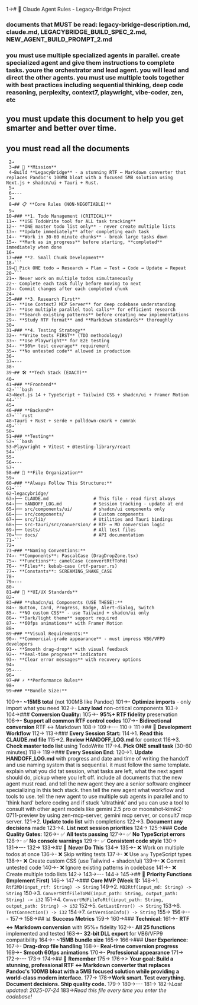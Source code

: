  1→# 🤖 Claude Agent Rules - Legacy-Bridge Project

 ### documents that MUST be read: legacy-bridge-description.md, claude.md, LEGACYBRIDGE_BUILD_SPEC_2.md, NEW_AGENT_BUILD_PROMPT_2.md

### you must use multiple specialized agents in parallel. create specialized agent and give them instructions to complete tasks. youre the orchestrator and lead agent. you will lead and direct the other agents. you must use multiple tools together with best practices including sequential thinking, deep code reasoning, perplexity, context7, playwright, vibe-coder, zen, etc

## you must update this document to help you get smarter and better over time.

## you must read all the documents 
     2→
     3→## 🎯 **Mission**
     4→Build **LegacyBridge** - a stunning RTF ↔ Markdown converter that replaces Pandoc's 100MB bloat with a focused 5MB solution using Next.js + shadcn/ui + Tauri + Rust.
     5→
     6→---
     7→
     8→## 📋 **Core Rules (NON-NEGOTIABLE)**
     9→
    10→### **1. Todo Management (CRITICAL)**
    11→- **USE TodoWrite tool for ALL task tracking**
    12→- **ONE master todo list only** - never create multiple lists
    13→- **Update immediately** after completing each task
    14→- **Work in 30-60 minute chunks** - break large tasks down
    15→- **Mark as in_progress** before starting, **completed** immediately when done
    16→
    17→### **2. Small Chunk Development**
    18→```
    19→🔄 Pick ONE todo → Research → Plan → Test → Code → Update → Repeat
    20→```
    21→- Never work on multiple todos simultaneously
    22→- Complete each task fully before moving to next
    23→- Commit changes after each completed chunk
    24→
    25→### **3. Research First**
    26→- **Use Context7 MCP Server** for deep codebase understanding
    27→- **Use multiple parallel tool calls** for efficient research
    28→- **Search existing patterns** before creating new implementations
    29→- **Study RTF format** and **Markdown standards** thoroughly
    30→
    31→### **4. Testing Strategy**
    32→- **Write tests FIRST** (TDD methodology)
    33→- **Use Playwright** for E2E testing
    34→- **90%+ test coverage** requirement
    35→- **No untested code** allowed in production
    36→
    37→---
    38→
    39→## 🛠️ **Tech Stack (EXACT)**
    40→
    41→### **Frontend**
    42→```bash
    43→Next.js 14 + TypeScript + Tailwind CSS + shadcn/ui + Framer Motion
    44→```
    45→
    46→### **Backend**
    47→```rust
    48→Tauri + Rust + serde + pulldown-cmark + comrak
    49→```
    50→
    51→### **Testing**
    52→```bash
    53→Playwright + Vitest + @testing-library/react
    54→```
    55→
    56→---
    57→
    58→## 📁 **File Organization**
    59→
    60→### **Always Follow This Structure:**
    61→```
    62→legacybridge/
    63→├── CLAUDE.md                 # This file - read first always
    64→├── HANDOFF_LOG.md            # Session tracking - update at end
    65→├── src/components/ui/        # shadcn/ui components only
    66→├── src/components/           # Custom components
    67→├── src/lib/                  # Utilities and Tauri bindings
    68→├── src-tauri/src/conversion/ # RTF ↔ MD conversion logic
    69→├── tests/                    # All test files
    70→└── docs/                     # API documentation
    71→```
    72→
    73→### **Naming Conventions:**
    74→- **Components**: PascalCase (DragDropZone.tsx)
    75→- **Functions**: camelCase (convertRtfToMd)
    76→- **Files**: kebab-case (rtf-parser.rs)
    77→- **Constants**: SCREAMING_SNAKE_CASE
    78→
    79→---
    80→
    81→## 🎨 **UI/UX Standards**
    82→
    83→### **shadcn/ui Components (USE THESE):**
    84→- Button, Card, Progress, Badge, Alert-dialog, Switch
    85→- **NO custom CSS** - use Tailwind + shadcn/ui only
    86→- **Dark/light theme** support required
    87→- **60fps animations** with Framer Motion
    88→
    89→### **Visual Requirements:**
    90→- **Commercial-grade appearance** - must impress VB6/VFP9 developers
    91→- **Smooth drag-drop** with visual feedback
    92→- **Real-time progress** indicators
    93→- **Clear error messages** with recovery options
    94→
    95→---
    96→
    97→## ⚡ **Performance Rules**
    98→
    99→### **Bundle Size:**
   100→- **~15MB total** (not 100MB like Pandoc)
   101→- **Optimize imports** - only import what you need
   102→- **Lazy load** non-critical components
   103→
   104→### **Conversion Quality:**
   105→- **95%+ RTF fidelity** preservation
   106→- **Support all common RTF control codes**
   107→- **Bidirectional conversion** RTF ↔ Markdown
   108→
   109→---
   110→
   111→## 🔧 **Development Workflow**
   112→
   113→### **Every Session Start:**
   114→1. **Read this CLAUDE.md file**
   115→2. **Review HANDOFF_LOG.md** for context
   116→3. **Check master todo list** using TodoWrite
   117→4. **Pick ONE small task** (30-60 minutes)
   118→
   119→### **Every Session End:**
   120→1. **Update HANDOFF_LOG.md** with progress and date and time of writing the handoff and use naming system that is sequential. it must follow the same template. explain what you did tat session, what tasks are left, what the next agent should do, pickup where you left off. include all documents that the new agent must read. and tell the new agent they are a senior software engineer specializing in this tech stack. then tell the new agent what workflow and tools to use. tell the new agent to use multiple sub agents in parallel and to 'think hard' before coding and if stuck 'ultrathink' and you can use a tool to consult with other agent models like gemini 2.5 pro or moonshot-kimik2-0711-preview by using zen-mcp-server, gemini mcp server, or consult7 mcp server.
   121→2. **Update todo list** with completions
   122→3. **Document any decisions** made
   123→4. **List next session priorities**
   124→
   125→### **Code Quality Gates:**
   126→- ✅ **All tests passing**
   127→- ✅ **No TypeScript errors**
   128→- ✅ **No console warnings**
   129→- ✅ **Consistent code style**
   130→
   131→---
   132→
   133→## 🚫 **Never Do This**
   134→
   135→- ❌ Work on multiple todos at once
   136→- ❌ Skip writing tests
   137→- ❌ Use `any` TypeScript types
   138→- ❌ Create custom CSS (use Tailwind + shadcn/ui)
   139→- ❌ Commit untested code
   140→- ❌ Ignore existing patterns in codebase
   141→- ❌ Create multiple todo lists
   142→
   143→---
   144→
   145→## 🎯 **Priority Functions (Implement First)**
   146→
   147→### **Core MVP (Week 1):**
   148→1. `Rtf2MD(input_rtf: String) -> String`
   149→2. `MD2Rtf(input_md: String) -> String`
   150→3. `ConvertRtfFileToMd(input_path: String, output_path: String) -> i32`
   151→4. `ConvertMdFileToRtf(input_path: String, output_path: String) -> i32`
   152→5. `GetLastError() -> String`
   153→6. `TestConnection() -> i32`
   154→7. `GetVersionInfo() -> String`
   155→
   156→---
   157→
   158→## 📊 **Success Metrics**
   159→
   160→### **Technical:**
   161→- **RTF ↔ Markdown conversion** with 95%+ fidelity
   162→- **All 25 functions** implemented and tested
   163→- **32-bit DLL export** for VB6/VFP9 compatibility
   164→- **~15MB bundle size**
   165→
   166→### **User Experience:**
   167→- **Drag-drop file handling**
   168→- **Real-time conversion progress**
   169→- **Smooth 60fps animations**
   170→- **Professional appearance**
   171→
   172→---
   173→
   174→## 🎪 **Remember**
   175→
   176→> **Your goal: Build a stunning, professional RTF ↔ Markdown converter that replaces Pandoc's 100MB bloat with a 5MB focused solution while providing a world-class modern interface.**
   177→
   178→**Work smart. Test everything. Document decisions. Ship quality code.**
   179→
   180→---
   181→
   182→*Last updated: 2025-07-24*
   183→*Read this file every time you enter the codebase!*
